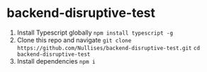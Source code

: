 # backend-disruptive-test

1. Install Typescript globally
   `npm install typescript -g`
2. Clone this repo and navigate
   `git clone https://github.com/Nullises/backend-disruptive-test.git`
   `cd  backend-disruptive-test`
3. Install dependencies
   `npm i`
